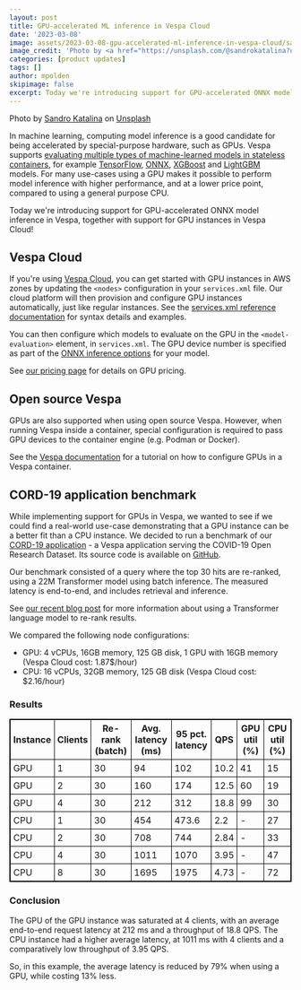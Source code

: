 ```yaml
---
layout: post
title: GPU-accelerated ML inference in Vespa Cloud
date: '2023-03-08'
image: assets/2023-03-08-gpu-accelerated-ml-inference-in-vespa-cloud/sandro-katalina-k1bO_VTiZSs-unsplash.jpg
image_credit: 'Photo by <a href="https://unsplash.com/@sandrokatalina?utm_source=unsplash&utm_medium=referral&utm_content=creditCopyText">Sandro Katalina</a> on <a href="https://unsplash.com/photos/k1bO_VTiZSs?utm_source=unsplash&utm_medium=referral&utm_content=creditCopyText">Unsplash</a>'
categories: [product updates]
tags: []
author: mpolden
skipimage: false
excerpt: Today we're introducing support for GPU-accelerated ONNX model inference in Vespa, together with support for GPU instances in Vespa Cloud!
---
```


<p class="image-credit">
Photo by <a
href="https://unsplash.com/@sandrokatalina?utm_source=unsplash&utm_medium=referral&utm_content=creditCopyText">Sandro
Katalina</a> on <a
href="https://unsplash.com/photos/k1bO_VTiZSs?utm_source=unsplash&utm_medium=referral&utm_content=creditCopyText">Unsplash</a>
</p>

In machine learning, computing model inference is a good candidate for being
accelerated by special-purpose hardware, such as GPUs. Vespa supports
[evaluating multiple types of machine-learned models in stateless
containers](https://docs.vespa.ai/en/stateless-model-evaluation.html), for
example [TensorFlow](https://docs.vespa.ai/en/tensorflow.html),
[ONNX](https://docs.vespa.ai/en/onnx.html),
[XGBoost](https://docs.vespa.ai/en/xgboost.html) and
[LightGBM](https://docs.vespa.ai/en/lightgbm.html) models. For many use-cases
using a GPU makes it possible to perform model inference with higher
performance, and at a lower price point, compared to using a general purpose
CPU.

Today we're introducing support for GPU-accelerated ONNX model inference in
Vespa, together with support for GPU instances in Vespa Cloud!

## Vespa Cloud

If you're using [Vespa Cloud](https://cloud.vespa.ai/), you can get started with
GPU instances in AWS zones by updating the `<nodes>` configuration in your
`services.xml` file. Our cloud platform will then provision and configure GPU
instances automatically, just like regular instances. See the [services.xml
reference documentation](https://cloud.vespa.ai/en/reference/services#gpu) for
syntax details and examples.

You can then configure which models to evaluate on the GPU in the
`<model-evaluation>` element, in `services.xml`. The GPU device number is
specified as part of the [ONNX inference
options](https://docs.vespa.ai/en/stateless-model-evaluation.html#onnx-inference-options)
for your model.

See [our pricing page](https://cloud.vespa.ai/pricing) for details on GPU
pricing.

## Open source Vespa

GPUs are also supported when using open source Vespa. However, when running
Vespa inside a container, special configuration is required to pass GPU devices
to the container engine (e.g. Podman or Docker).

See the [Vespa documentation](https://docs.vespa.ai/en/vespa-gpu-container.html)
for a tutorial on how to configure GPUs in a Vespa container.

## CORD-19 application benchmark

While implementing support for GPUs in Vespa, we wanted to see if we could find
a real-world use-case demonstrating that a GPU instance can be a better fit than
a CPU instance. We decided to run a benchmark of our [CORD-19
application](https://blog.vespa.ai/vespa-ai-and-the-cord-19-public-api/) - a
Vespa application serving the COVID-19 Open Research Dataset. Its source code is
available on [GitHub](https://github.com/vespa-cloud/cord-19-search).

Our benchmark consisted of a query where the top 30 hits are re-ranked, using a
22M Transformer model using batch inference. The measured latency is end-to-end,
and includes retrieval and inference.

See [our recent blog
post](https://blog.vespa.ai/improving-text-ranking-with-few-shot-prompting/) for
more information about using a Transformer language model to re-rank results.

We compared the following node configurations:

- GPU: 4 vCPUs, 16GB memory, 125 GB disk, 1 GPU with 16GB memory (Vespa Cloud
  cost: 1.87$/hour)
- CPU: 16 vCPUs, 32GB memory, 125 GB disk (Vespa Cloud cost: $2.16/hour)

### Results

<style>
  table, th, td {
    border: 1px solid black;
    margin-bottom: 20px;
  }
  th, td {
    padding: 5px;
  }
</style>

| Instance | Clients | Re-rank (batch) | Avg. latency (ms) | 95 pct. latency | QPS  | GPU util (%) | CPU util (%) |
|----------|---------|-----------------|-------------------|-----------------|------|--------------|--------------|
| GPU      | 1       | 30              | 94                | 102             | 10.2 | 41           | 15           |
| GPU      | 2       | 30              | 160               | 174             | 12.5 | 60           | 19           |
| GPU      | 4       | 30              | 212               | 312             | 18.8 | 99           | 30           |
| CPU      | 1       | 30              | 454               | 473.6           | 2.2  | -            | 27           |
| CPU      | 2       | 30              | 708               | 744             | 2.84 | -            | 33           |
| CPU      | 4       | 30              | 1011              | 1070            | 3.95 | -            | 47           |
| CPU      | 8       | 30              | 1695              | 1975            | 4.73 | -            | 72           |

### Conclusion

The GPU of the GPU instance was saturated at 4 clients, with an average
end-to-end request latency at 212 ms and a throughput of 18.8 QPS. The CPU
instance had a higher average latency, at 1011 ms with 4 clients and a
comparatively low throughput of 3.95 QPS.

So, in this example, the average latency is reduced by 79% when using a GPU,
while costing 13% less.
